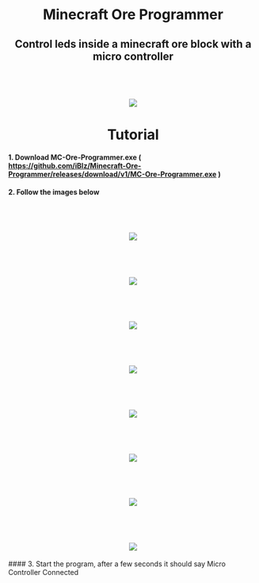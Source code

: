 <h1 align="center">Minecraft Ore Programmer</h1>
<h2 align="center">Control leds inside a minecraft ore block with a micro controller</h2>
<h1 align="center">
  <br>
  <img src="https://github.com/iBlz/Minecraft-Ore-Programmer/blob/main/image.jpg"></a>
</h1>
<h1 align="center">Tutorial</h1>

#### 1. Download MC-Ore-Programmer.exe ( https://github.com/iBlz/Minecraft-Ore-Programmer/releases/download/v1/MC-Ore-Programmer.exe )
#### 2. Follow the images below
<h1 align="center"><br><img src="https://github.com/iBlz/Minecraft-Ore-Programmer/blob/main/Screenshot_1.jpg"></a></h1>
<h1 align="center"><br><img src="https://github.com/iBlz/Minecraft-Ore-Programmer/blob/main/Screenshot_2.jpg"></a></h1>
<h1 align="center"><br><img src="https://github.com/iBlz/Minecraft-Ore-Programmer/blob/main/Screenshot_3.jpg"></a></h1>
<h1 align="center"><br><img src="https://github.com/iBlz/Minecraft-Ore-Programmer/blob/main/Screenshot_4.jpg"></a></h1>
<h1 align="center"><br><img src="https://github.com/iBlz/Minecraft-Ore-Programmer/blob/main/Screenshot_5.jpg"></a></h1>
<h1 align="center"><br><img src="https://github.com/iBlz/Minecraft-Ore-Programmer/blob/main/Screenshot_6.jpg"></a></h1>
<h1 align="center"><br><img src="https://github.com/iBlz/Minecraft-Ore-Programmer/blob/main/Screenshot_7.jpg"></a></h1>
<h1 align="center"><br><img src="https://github.com/iBlz/Minecraft-Ore-Programmer/blob/main/Screenshot_8.jpg"></a></h1>
#### 3. Start the program, after a few seconds it should say Micro Controller Connected
